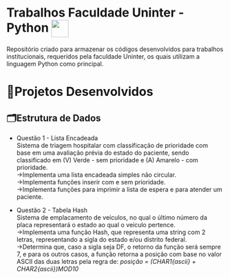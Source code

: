 # Trabalhos Faculdade Uninter - Python <img src="https://cdn.jsdelivr.net/gh/devicons/devicon@latest/icons/python/python-original.svg" width="40px" style="vertical-align: middle;" />
Repositório criado para armazenar os códigos desenvolvidos para trabalhos institucionais, requeridos pela faculdade Uninter, os quais utilizam a linguagem Python como principal.

# 📝Projetos Desenvolvidos

## 🗂Estrutura de Dados

- Questão 1 - Lista Encadeada<br>
Sistema de triagem hospitalar com classificação de prioridade com base em uma avaliação prévia do estado do paciente, sendo classificado em (V) Verde - sem prioridade e (A) Amarelo - com prioridade.<br>
->Implementa uma lista encadeada simples não circular.<br>
->Implementa funções inserir com e sem prioridade.<br>
->Implementa funções para imprimir a lista de espera e para atender um paciente.<br>

- Questão 2 - Tabela Hash<br>
Sistema de emplacamento de veículos, no qual o último número da placa representará o estado ao qual o veículo pertence.<br>
->Implementa uma função Hash, que representa uma string com 2 letras, representando a sigla do estado e/ou distrito federal.<br>
->Determina que, caso a sigla seja DF, o retorno da função será sempre 7, e para os outros casos, a função retorna a posição com base no valor ASCII das duas letras pela regra de: *posição = (CHAR1{ascii} + CHAR2{ascii})MOD10<br>*
